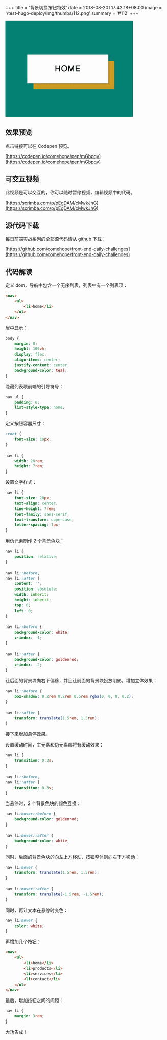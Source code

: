 +++
title = '背景切换按钮特效'
date = 2018-08-20T17:42:18+08:00
image = '/test-hugo-deploy/img/thumbs/112.png'
summary = '#112'
+++

![](./work.gif)

## 效果预览

点击链接可以在 Codepen 预览。

[https://codepen.io/comehope/pen/mGbpqv](https://codepen.io/comehope/pen/mGbpqv)

## 可交互视频

此视频是可以交互的，你可以随时暂停视频，编辑视频中的代码。

[https://scrimba.com/p/pEgDAM/cMwkJhG](https://scrimba.com/p/pEgDAM/cMwkJhG)

## 源代码下载

每日前端实战系列的全部源代码请从 github 下载：

[https://github.com/comehope/front-end-daily-challenges](https://github.com/comehope/front-end-daily-challenges)

## 代码解读

定义 dom，导航中包含一个无序列表，列表中有一个列表项：
```html
<nav>
    <ul>
        <li>home</li>
    </ul>
</nav>
```

居中显示：
```css
body {
    margin: 0;
    height: 100vh;
    display: flex;
    align-items: center;
    justify-content: center;
    background-color: teal;
}
```

隐藏列表项前端的引导符号：
```css
nav ul {
    padding: 0;
    list-style-type: none;
}
```

定义按钮容器尺寸：
```css
:root {
    font-size: 10px;
}

nav li {
    width: 20rem;
    height: 7rem;
}
```

设置文字样式：
```css
nav li {
    font-size: 20px;
    text-align: center;
    line-height: 7rem;
    font-family: sans-serif;
    text-transform: uppercase;
    letter-spacing: 1px;
}
```

用伪元素制作 2 个背景色块：
```css
nav li {
    position: relative;
}

nav li::before,
nav li::after {
    content: '';
    position: absolute;
    width: inherit;
    height: inherit;
    top: 0;
    left: 0;
}

nav li::before {
    background-color: white;
    z-index: -1;
}

nav li::after {
    background-color: goldenrod;
    z-index: -2;
}
```

让后面的背景块向右下偏移，并且让前面的背景块投放阴影，增加立体效果：
```css
nav li::before {
    box-shadow: 0.2rem 0.2rem 0.5rem rgba(0, 0, 0, 0.2);
}

nav li::after {
    transform: translate(1.5rem, 1.5rem);
}
```

接下来增加悬停效果。

设置缓动时间，主元素和伪元素都将有缓动效果：
```css
nav li {
    transition: 0.3s;
}

nav li::before,
nav li::after {
    transition: 0.3s;
}
```

当悬停时，2 个背景色块的颜色互换：
```css
nav li:hover::before {
    background-color: goldenrod;
}

nav li:hover::after {
    background-color: white;
}
```

同时，后面的背景色块的向左上方移动，按钮整体则向右下方移动：
```css
nav li:hover {
    transform: translate(1.5rem, 1.5rem);
}

nav li:hover::after {
    transform: translate(-1.5rem, -1.5rem);
}
```

同时，再让文本在悬停时变色：
```css
nav li:hover {
    color: white;
}
```

再增加几个按钮：
```html
<nav>
    <ul>
        <li>home</li>
        <li>products</li>
        <li>services</li>
        <li>contact</li>
    </ul>
</nav>
```

最后，增加按钮之间的间距：
```css
nav li {
    margin: 3rem;
}
```

大功告成！
